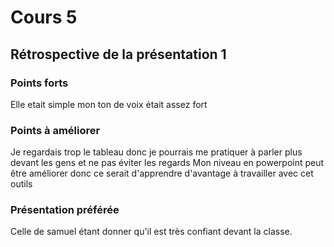 # Cours 5
## Rétrospective de la présentation 1

### Points forts
Elle etait simple
mon ton de voix était assez fort

### Points à améliorer
Je regardais trop le tableau donc je pourrais me pratiquer à parler plus devant les gens et ne pas éviter les regards
Mon niveau en powerpoint peut être améliorer donc ce serait d'apprendre d'avantage à travailler avec cet outils
### Présentation préférée
Celle de samuel étant donner qu'il est très confiant devant la classe.

